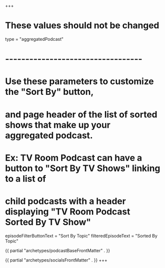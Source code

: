 +++
# These values should not be changed
type = "aggregatedPodcast"
# ----------------------------------

# Use these parameters to customize the "Sort By" button,
# and page header of the list of sorted shows that make up your aggregated podcast. 
# Ex: TV Room Podcast can have a button to "Sort By TV Shows" linking to a list of 
# child podcasts with a header displaying "TV Room Podcast Sorted By TV Show"
episodeFilterButtonText = "Sort By Topic"
filteredEpisodeText = "Sorted By Topic" 

{{ partial "archetypes/podcastBaseFrontMatter" . }}

{{ partial "archetypes/socialsFrontMatter" . }}
+++